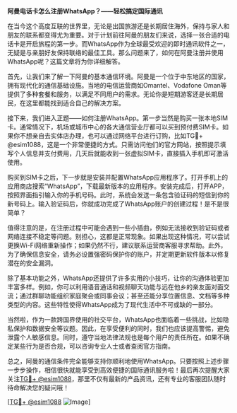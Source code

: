 **阿曼电话卡怎么注册WhatsApp？——轻松搞定国际通讯**

在当今这个高度互联的世界里，无论是出国旅游还是长期居住海外，保持与家人和朋友的联系都变得尤为重要。对于计划前往阿曼的朋友们来说，选择一张合适的电话卡是开启旅程的第一步。而WhatsApp作为全球最受欢迎的即时通讯软件之一，无疑是与亲朋好友保持联络的最佳工具。那么问题来了，如何在阿曼注册并使用WhatsApp呢？这篇文章将为你详细解答。

首先，让我们来了解一下阿曼的基本通信环境。阿曼是一个位于中东地区的国家，拥有现代化的通信基础设施。当地的电信运营商如Omantel、Vodafone Oman等提供了多种套餐和服务，以满足不同用户的需求。无论你是短期游客还是长期居民，在这里都能找到适合自己的解决方案。

接下来，我们进入正题——如何注册WhatsApp。第一步当然是购买一张本地SIM卡。通常情况下，机场或城市中心的各大通信营业厅都可以买到预付费SIM卡。如果你不想亲自去实体店办理，也可以通过网络平台进行订购，比如TG💪+ @esim1088，这是一个非常便捷的方式。只需访问他们的官方网站，按照提示填写个人信息并支付费用，几天后就能收到一张虚拟SIM卡，直接插入手机即可激活使用。

购买到SIM卡之后，下一步就是安装并配置WhatsApp应用程序了。打开手机上的应用商店搜索“WhatsApp”，下载最新版本的应用程序。安装完成后，打开APP，按照界面指引输入你的手机号码。此时，系统会发送一条包含验证码的短信到你的新号码上。输入验证码后，你就成功完成了WhatsApp账户的创建过程！是不是很简单？

值得注意的是，在注册过程中可能会遇到一些小插曲，例如无法接收到验证码或者网络连接不稳定等问题。别担心，这都是正常现象。如果出现这种情况，可以尝试更换Wi-Fi网络重新操作；如果仍然不行，建议联系运营商客服寻求帮助。此外，为了确保信息安全，请务必设置强密码保护你的账户，并定期更新软件版本以修复潜在的安全漏洞。

除了基本功能之外，WhatsApp还提供了许多实用的小技巧，让你的沟通体验更加丰富多样。例如，你可以利用语音通话和视频聊天功能与远在他乡的亲友面对面交流；通过群聊功能组织家庭聚会或同事会议；甚至还能分享位置信息、文档等多种类型的内容。这些特性使得WhatsApp成为了现代生活中不可或缺的一部分。

当然啦，作为一款跨国界使用的社交平台，WhatsApp也面临着一些挑战，比如隐私保护和数据安全等议题。因此，在享受便利的同时，我们也应该提高警惕，避免泄露个人敏感信息。同时，遵守当地法律法规也是每个用户的责任所在。如果不确定某些行为是否合规，可以咨询专业人士或者查阅官方指南。

总之，阿曼的通信条件完全能够支持你顺利地使用WhatsApp。只要按照上述步骤一步步操作，相信很快就能享受到高效便捷的国际通讯服务啦！最后再次提醒大家关注[TG💪+ @esim1088](https://t.me/s/esim1088)，那里不仅有最新的产品资讯，还有专业的客服团队随时待命解决您的疑问哦！

[[TG💪+ @esim1088](https://t.me/s/esim1088) ![Image](https://i.postimg.cc/4NQfJmqS/Snipaste-2025-05-13-00-14-12.png)]
